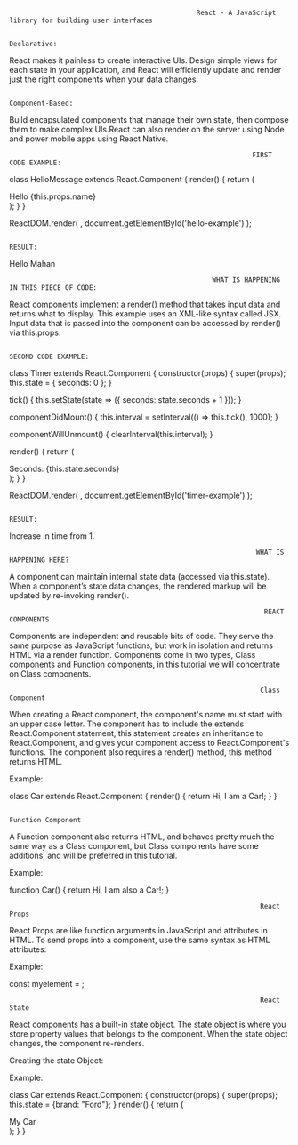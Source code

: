                                                    React - A JavaScript library for building user interfaces

                                                                    Declarative:
React makes it painless to create interactive UIs. Design simple views for each state in your application, and React will efficiently update and render just the right components when your data changes.

                                                                   Component-Based:
Build encapsulated components that manage their own state, then compose them to make complex UIs.React can also render on the server using Node and power mobile apps using React Native.

                                                                 FIRST CODE EXAMPLE:

class HelloMessage extends React.Component {
  render() {
    return (
      <div>
        Hello {this.props.name}
      </div>
    );
  }
}

ReactDOM.render(
  <HelloMessage name="Mahan" />,
  document.getElementById('hello-example')
);


                                                                         RESULT:
Hello Mahan

                                                       WHAT IS HAPPENING IN THIS PIECE OF CODE:
React components implement a render() method that takes input data and returns what to display. This example uses an XML-like syntax called JSX. Input data that is passed into the component can be accessed by render() via this.props.

                                                                      SECOND CODE EXAMPLE:

class Timer extends React.Component {
  constructor(props) {
    super(props);
    this.state = { seconds: 0 };
  }

  tick() {
    this.setState(state => ({
      seconds: state.seconds + 1
    }));
  }

  componentDidMount() {
    this.interval = setInterval(() => this.tick(), 1000);
  }

  componentWillUnmount() {
    clearInterval(this.interval);
  }

  render() {
    return (
      <div>
        Seconds: {this.state.seconds}
      </div>
    );
  }
}

ReactDOM.render(
  <Timer />,
  document.getElementById('timer-example')
);
  
                                                                           RESULT:
Increase in time from 1.

                                                                  WHAT IS HAPPENING HERE?
A component can maintain internal state data (accessed via this.state). When a component’s state data changes, the rendered markup will be updated by re-invoking render().


                                                                    REACT COMPONENTS
                                                                 
Components are independent and reusable bits of code. They serve the same purpose as JavaScript functions, but work in isolation and returns HTML via a render function.
Components come in two types, Class components and Function components, in this tutorial we will concentrate on Class components.

                                                                   Class Component
When creating a React component, the component's name must start with an upper case letter. The component has to include the extends React.Component statement, this statement creates an inheritance to React.Component, and gives your component access to React.Component's functions. The component also requires a render() method, this method returns HTML.

Example:

class Car extends React.Component {
  render() {
    return Hi, I am a Car!;
  }
}

                                                                      Function Component
                                                                  
A Function component also returns HTML, and behaves pretty much the same way as a Class component, but Class components have some additions, and will be preferred in this tutorial.

Example:

function Car() {
  return Hi, I am also a Car!;
}

                                                                   React Props
React Props are like function arguments in JavaScript and attributes in HTML. To send props into a component, use the same syntax as HTML attributes:

Example: 

const myelement = <Car brand="Ford" />;

                                                                   React State
                                                                  
React components has a built-in state object. The state object is where you store property values that belongs to the component. When the state object changes, the component re-renders.

Creating the state Object:

Example:

class Car extends React.Component {
  constructor(props) {
    super(props);
    this.state = {brand: "Ford"};
  }
  render() {
    return (
      <div>
        My Car
      </div>
    );
  }
}
